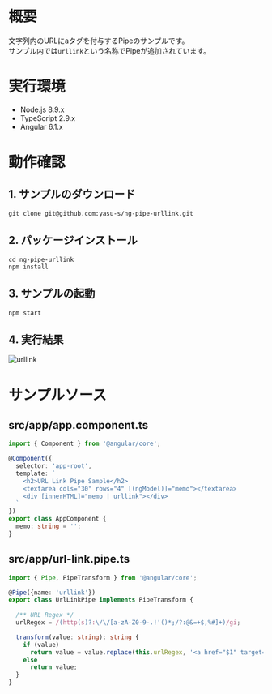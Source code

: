 # 概要

文字列内のURLにaタグを付与するPipeのサンプルです。  
サンプル内では`urllink`という名称でPipeが追加されています。

# 実行環境

* Node.js 8.9.x
* TypeScript 2.9.x
* Angular 6.1.x

# 動作確認  

## 1. サンプルのダウンロード

```
git clone git@github.com:yasu-s/ng-pipe-urllink.git
```

## 2. パッケージインストール  

```
cd ng-pipe-urllink
npm install
```

## 3. サンプルの起動  

```
npm start
```

## 4. 実行結果  

![urllink](https://user-images.githubusercontent.com/2668146/44306753-06f45100-a3d0-11e8-8d97-907e861131b2.gif)

# サンプルソース

## src/app/app.component.ts

```typescript
import { Component } from '@angular/core';

@Component({
  selector: 'app-root',
  template: `
    <h2>URL Link Pipe Sample</h2>
    <textarea cols="30" rows="4" [(ngModel)]="memo"></textarea>
    <div [innerHTML]="memo | urllink"></div>
  `
})
export class AppComponent {
  memo: string = '';
}
```

## src/app/url-link.pipe.ts

```typescript
import { Pipe, PipeTransform } from '@angular/core';

@Pipe({name: 'urllink'})
export class UrlLinkPipe implements PipeTransform {
  
  /** URL Regex */
  urlRegex = /(http(s)?:\/\/[a-zA-Z0-9-.!'()*;/?:@&=+$,%#]+)/gi;

  transform(value: string): string {
    if (value)
      return value = value.replace(this.urlRegex, '<a href="$1" target="_blank">$1</a>');
    else
      return value;
  }
}
```
